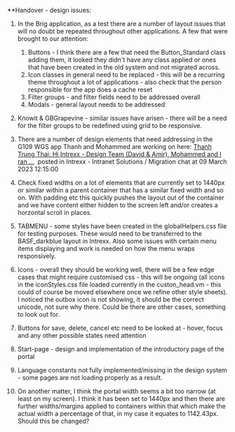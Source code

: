 
**Handover - design issues:

1. In the Brig application, as a test there are a number of layout issues that will no doubt be repeated throughout other applications. A few that were brought to our attention:
	1. Buttons - I think there are a few that need the Button_Standard class adding them, it looked they didn't have any class applied or ones that have been created in the old system and not migrated across.
	2. Icon classes in general need to be replaced - this will be a recurring theme throughout a lot of applications - also check that the person responsible for the app does a cache reset
	3. Filter groups - and filter fields need to be addressed overall
	4. Modals - general layout needs to be addressed

2. Knowit & GBGrapevine - similar issues have arisen - there will be a need for the filter groups to be redefined using grid to be responsive. 

3. There are a number of design elements that need addressing in the G109 WGS app Thanh and Mohammed are working on  here: [Thanh Trung Thai: Hi Intrexx - Design Team (David & Amir), Mohammed and I ran …](https://teams.microsoft.com/l/message/19:b590d28f9c2d4de2b825b699455602f3@thread.skype/1678360500685?tenantId=ecaa386b-c8df-4ce0-ad01-740cbdb5ba55&groupId=b428d9b4-4b81-4681-9b2a-9e7765f30e56&parentMessageId=1678353447997&teamName=Intrexx%20-%20Intranet%20Solutions&channelName=Migration&createdTime=1678360500685&allowXTenantAccess=false "https://teams.microsoft.com/l/message/19:b590d28f9c2d4de2b825b699455602f3@thread.skype/1678360500685?tenantId=ecaa386b-c8df-4ce0-ad01-740cbdb5ba55&groupId=b428d9b4-4b81-4681-9b2a-9e7765f30e56&parentMessageId=1678353447997&teamName=Intrexx%20-%20Intranet%20Solutions&channelName=Migration&createdTime=1678360500685&allowXTenantAccess=false") 
	posted in Intrexx - Intranet Solutions / Migration chat at 09 March 2023 12:15:00

4. Check fixed widths on a lot of elements that are currently set to 1440px or similar within a parent container that has a similar fixed width and so on. With padding etc this quickly pushes the layout out of the container and we have content either hidden to the screen left and/or creates a horzontal scroll in places.

5. TABMENU - some styles have been created in the globalHelpers.css file for testing purposes. These would need to be transferred to the BASF_darkblue layout in Intrexx. Also some issues with certain menu items displaying and work is needed on how the menu wraps responsively. 

6. Icons - overall they should be working well, there will be a few edge cases that might require customised css - this will be ongoing (all icons in the iconStyles.css file loaded currently in the custon_head.vm - this could of course be moved elsewhere once we refine other style sheets). I noticed the outbox icon is not showing, it should be the correct unicode, not sure why there. Could be there are other cases, something to look out for.

7. Buttons for save, delete, cancel etc need to be looked at - hover, focus and any other possible states need attention

8. Start-page - design and implementation of the introductory page of the portal

9. Language constants not fully implemented/missing in the design system - some pages are not loading properly as a result.

10. On another matter, I think the portal width seems a bit too narrow (at least on my screen). I think it has been set to 1440px and then there are further widths/margins applied to containers within that which make the actual width a percentage of that, in my case it equates to 1142.43px. Should this be changed?

